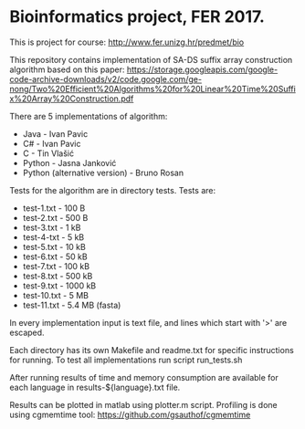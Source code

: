# Bioinformatics project, FER 2017.

This is project for course: http://www.fer.unizg.hr/predmet/bio

This repository contains implementation of SA-DS suffix array construction algorithm based on this paper:
https://storage.googleapis.com/google-code-archive-downloads/v2/code.google.com/ge-nong/Two%20Efficient%20Algorithms%20for%20Linear%20Time%20Suffix%20Array%20Construction.pdf

There are 5 implementations of algorithm:
- Java - Ivan Pavic
- C# - Ivan Pavic
- C - Tin Vlašić
- Python - Jasna Janković
- Python (alternative version) - Bruno Rosan

Tests for the algorithm are in directory tests. Tests are:
- test-1.txt - 100 B
- test-2.txt - 500 B
- test-3.txt - 1 kB
- test-4-txt - 5 kB
- test-5.txt - 10 kB
- test-6.txt - 50 kB
- test-7.txt - 100 kB
- test-8.txt - 500 kB
- test-9.txt - 1000 kB
- test-10.txt - 5 MB
- test-11.txt - 5.4 MB (fasta)

In every implementation input is text file, and lines which start with '>' are escaped.

Each directory has its own Makefile and readme.txt for specific instructions for running.
To test all implementations run script run_tests.sh

After running results of time and memory consumption are available for each language in
results-${language}.txt file.

Results can be plotted in matlab using plotter.m script. Profiling is done using cgmemtime tool:
https://github.com/gsauthof/cgmemtime

